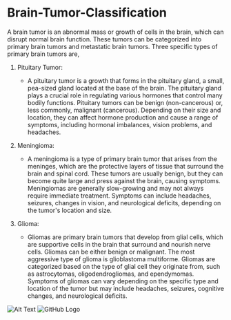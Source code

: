 # Brain-Tumor-Classification

A brain tumor is an abnormal mass or growth of cells in the brain, which can disrupt normal brain function. These tumors can be categorized into primary brain tumors and metastatic brain tumors. Three specific types of primary brain tumors are,

1. Pituitary Tumor:
   - A pituitary tumor is a growth that forms in the pituitary gland, a small, pea-sized gland located at the base of the brain. The pituitary gland plays a crucial role in regulating various hormones that control many bodily functions. Pituitary tumors can be benign (non-cancerous) or, less commonly, malignant (cancerous). Depending on their size and location, they can affect hormone production and cause a range of symptoms, including hormonal imbalances, vision problems, and headaches.

2. Meningioma:
   - A meningioma is a type of primary brain tumor that arises from the meninges, which are the protective layers of tissue that surround the brain and spinal cord. These tumors are usually benign, but they can become quite large and press against the brain, causing symptoms. Meningiomas are generally slow-growing and may not always require immediate treatment. Symptoms can include headaches, seizures, changes in vision, and neurological deficits, depending on the tumor's location and size.

3. Glioma:
   - Gliomas are primary brain tumors that develop from glial cells, which are supportive cells in the brain that surround and nourish nerve cells. Gliomas can be either benign or malignant. The most aggressive type of glioma is glioblastoma multiforme. Gliomas are categorized based on the type of glial cell they originate from, such as astrocytomas, oligodendrogliomas, and ependymomas. Symptoms of gliomas can vary depending on the specific type and location of the tumor but may include headaches, seizures, cognitive changes, and neurological deficits.

![Alt Text]([URL](https://github.com/github.png](https://github.com/costpetrides/Brain-Tumor-Classification/blob/main/readmePic.png)https://github.com/costpetrides/Brain-Tumor-Classification/blob/main/readmePic.png))
![GitHub Logo](https://github.com/github.png](https://github.com/costpetrides/Brain-Tumor-Classification/blob/main/readmePic.png)https://github.com/costpetrides/Brain-Tumor-Classification/blob/main/readmePic.png)
